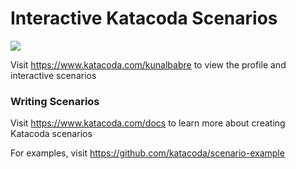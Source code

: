 # Interactive Katacoda Scenarios

[![](http://shields.katacoda.com/katacoda/kunalbabre/count.svg)](https://www.katacoda.com/kunalbabre "Get your profile on Katacoda.com")

Visit https://www.katacoda.com/kunalbabre to view the profile and interactive scenarios

### Writing Scenarios
Visit https://www.katacoda.com/docs to learn more about creating Katacoda scenarios

For examples, visit https://github.com/katacoda/scenario-example
